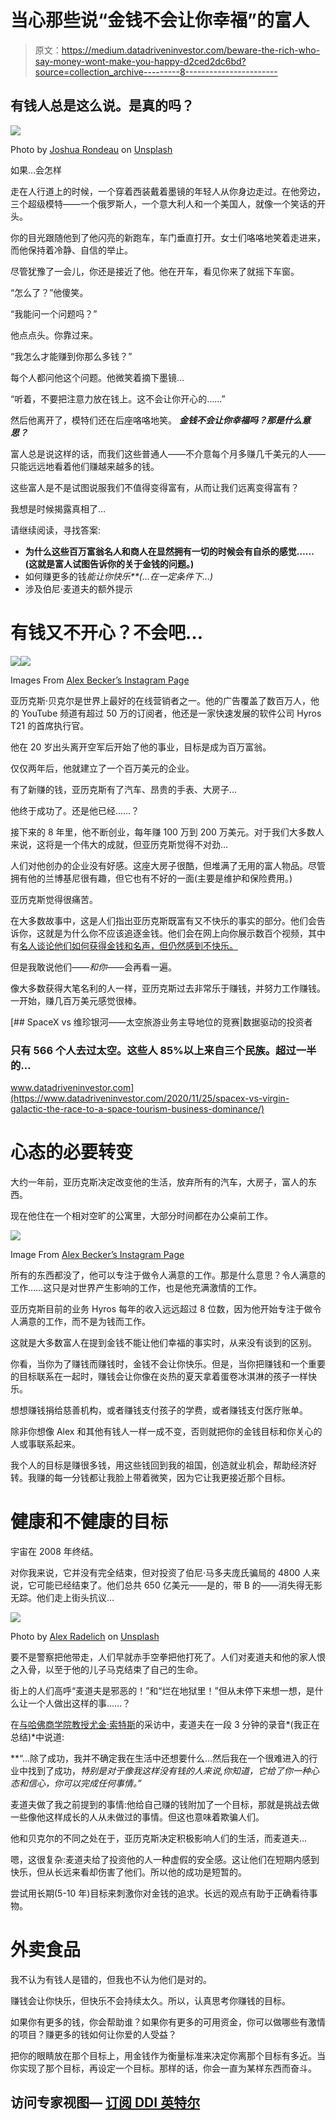 # 当心那些说“金钱不会让你幸福”的富人

> 原文：<https://medium.datadriveninvestor.com/beware-the-rich-who-say-money-wont-make-you-happy-d2ced2dc6bd?source=collection_archive---------8----------------------->

## 有钱人总是这么说。是真的吗？

![](img/a08c3ada8e77621cddcdfa97776b50f3.png)

Photo by [Joshua Rondeau](https://unsplash.com/@liferondeau?utm_source=medium&utm_medium=referral) on [Unsplash](https://unsplash.com?utm_source=medium&utm_medium=referral)

如果…会怎样

走在人行道上的时候，一个穿着西装戴着墨镜的年轻人从你身边走过。在他旁边，三个超级模特——一个俄罗斯人，一个意大利人和一个美国人，就像一个笑话的开头。

你的目光跟随他到了他闪亮的新跑车，车门垂直打开。女士们咯咯地笑着走进来，而他保持着冷静、自信的举止。

尽管犹豫了一会儿，你还是接近了他。他在开车，看见你来了就摇下车窗。

“怎么了？”他傻笑。

“我能问一个问题吗？”

他点点头。你靠过来。

“我怎么才能赚到你那么多钱？”

每个人都问他这个问题。他微笑着摘下墨镜…

“听着，不要把注意力放在钱上。这不会让你开心的……”

然后他离开了，模特们还在后座咯咯地笑。 ***金钱不会让你幸福吗？那是什么意思？***

富人总是说这样的话，而我们这些普通人——不介意每个月多赚几千美元的人——只能远远地看着他们赚越来越多的钱。

这些富人是不是试图说服我们不值得变得富有，从而让我们远离变得富有？

我想是时候揭露真相了…

请继续阅读，寻找答案:

*   **为什么这些百万富翁名人和商人在显然拥有一切的时候会有自杀的感觉……(这就是富人试图告诉你的关于金钱的问题。)**
*   如何赚更多的钱*能让你快乐**(…在一定条件下…)*
*   涉及伯尼·麦道夫的额外提示

# 有钱又不开心？不会吧…

![](img/a989b4268322ee93120878e4da555967.png)![](img/c9630bd4cf88a92b973eb4647563f838.png)

Images From [Alex Becker’s Instagram Page](https://www.instagram.com/alexbeckertech1)

亚历克斯·贝克尔是世界上最好的在线营销者之一。他的广告覆盖了数百万人，他的 YouTube 频道有超过 50 万的订阅者，他还是一家快速发展的软件公司 Hyros T21 的首席执行官。

他在 20 岁出头离开空军后开始了他的事业，目标是成为百万富翁。

仅仅两年后，他就建立了一个百万美元的企业。

有了新赚的钱，亚历克斯有了汽车、昂贵的手表、大房子…

他终于成功了。还是他已经……？

接下来的 8 年里，他不断创业，每年赚 100 万到 200 万美元。对于我们大多数人来说，这将是一个伟大的成就，但亚历克斯觉得不对劲…

人们对他创办的企业没有好感。这座大房子很酷，但堆满了无用的富人物品。尽管拥有他的兰博基尼很有趣，但它也有不好的一面(主要是维护和保险费用。)

亚历克斯觉得很痛苦。

在大多数故事中，这是人们指出亚历克斯既富有又不快乐的事实的部分。他们会告诉你，这就是为什么你不应该追逐金钱。他们会在网上向你展示数百个视频，其中有[名人谈论他们如何获得金钱和名声，但仍然感到不快乐。](https://www.youtube.com/watch?v=zYDKCx4hSQQ)

但是我敢说他们——*和你*——会再看一遍。

像大多数获得大笔名利的人一样，亚历克斯过去非常乐于赚钱，并努力工作赚钱。一开始，赚几百万美元感觉很棒。

[](https://www.datadriveninvestor.com/2020/11/25/spacex-vs-virgin-galactic-the-race-to-a-space-tourism-business-dominance/) [## SpaceX vs 维珍银河——太空旅游业务主导地位的竞赛|数据驱动的投资者

### 只有 566 个人去过太空。这些人 85%以上来自三个民族。超过一半的…

www.datadriveninvestor.com](https://www.datadriveninvestor.com/2020/11/25/spacex-vs-virgin-galactic-the-race-to-a-space-tourism-business-dominance/) 

# 心态的必要转变

大约一年前，亚历克斯决定改变他的生活，放弃所有的汽车，大房子，富人的东西。

现在他住在一个相对空旷的公寓里，大部分时间都在办公桌前工作。

![](img/23db2c892a1c50f789157e9007e81f84.png)

Image From [Alex Becker’s Instagram Page](https://www.instagram.com/alexbeckertech1)

所有的东西都没了，他可以专注于做令人满意的工作。那是什么意思？令人满意的工作……这只是对世界产生影响的工作，也是他充满激情的工作。

亚历克斯目前的业务 Hyros 每年的收入远远超过 8 位数，因为他开始专注于做令人满意的工作，而不是为钱而工作。

这就是大多数富人在提到金钱不能让他们幸福的事实时，从来没有谈到的区别。

你看，当你为了赚钱而赚钱时，金钱不会让你快乐。但是，当你把赚钱和一个重要的目标联系在一起时，赚钱会让你像在炎热的夏天拿着蛋卷冰淇淋的孩子一样快乐。

想想赚钱捐给慈善机构，或者赚钱支付孩子的学费，或者赚钱支付医疗账单。

除非你想像 Alex 和其他有钱人一样一成不变，否则就把你的金钱目标和你关心的人或事联系起来。

我个人的目标是赚很多钱，用这些钱回到我的祖国，创造就业机会，帮助经济好转。我赚的每一分钱都让我脸上带着微笑，因为它让我更接近那个目标。

# 健康和不健康的目标

宇宙在 2008 年终结。

对你我来说，它并没有完全结束，但对投资了伯尼·马多夫庞氏骗局的 4800 人来说，它可能已经结束了。他们总共 650 亿美元——是的，带 B 的——消失得无影无踪。他们走上街头抗议…

![](img/5ca138b579f40c8e431d1d83231de42d.png)

Photo by [Alex Radelich](https://unsplash.com/@alexradelich?utm_source=medium&utm_medium=referral) on [Unsplash](https://unsplash.com?utm_source=medium&utm_medium=referral)

要不是警察把他带走，人们早就赤手空拳把他打死了。人们对麦道夫和他的家人恨之入骨，以至于他的儿子马克结束了自己的生命。

街上的人们高呼“麦道夫是邪恶的！”和“烂在地狱里！”但从未停下来想一想，是什么让一个人做出这样的事……？

在[与哈佛商学院教授尤金·索特斯](https://hbswk.hbs.edu/item/bernie-madoff-explains-himself)的采访中，麦道夫在一段 3 分钟的录音*(我正在总结)*中说道:

**“…除了成功，我并不确定我在生活中还想要什么…然后我在一个很难进入的行业中找到了成功，*特别是对于像我这样没有钱的人来说,*你知道，它给了你一种心态和信心，你可以完成任何事情。”**

麦道夫做了我之前提到的事情:他给自己赚的钱附加了一个目标，那就是挑战去做一些像他这样成长的人从未做过的事情。但这也意味着欺骗人们。

他和贝克尔的不同之处在于，亚历克斯决定积极影响人们的生活，而麦道夫…

嗯，这很复杂:麦道夫给了投资他的人一种虚假的安全感。这让他们在短期内感到快乐，但从长远来看却伤害了他们。所以他的成功是短暂的。

尝试用长期(5-10 年)目标来刺激你对金钱的追求。长远的观点有助于正确看待事物。

# 外卖食品

我不认为有钱人是错的，但我也不认为他们是对的。

赚钱会让你快乐，但快乐不会持续太久。所以，认真思考你赚钱的目标。

如果你有更多的钱，你会帮助谁？如果你有更多的可用资金，你可以做哪些有激情的项目？赚更多的钱如何让你爱的人受益？

把你的眼睛放在那个目标上，用金钱作为衡量标准来决定你离那个目标有多近。当你实现了那个目标，再设定一个目标。那样的话，你会一直为某样东西而奋斗。

## 访问专家视图— [订阅 DDI 英特尔](https://datadriveninvestor.com/ddi-intel)